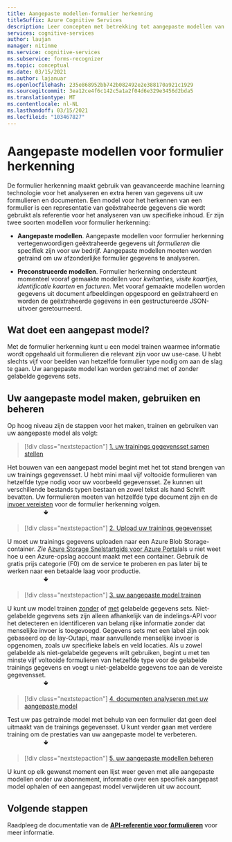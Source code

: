 ```yaml
---
title: Aangepaste modellen-formulier herkenning
titleSuffix: Azure Cognitive Services
description: Leer concepten met betrekking tot aangepaste modellen van de API voor formulier herkenning-gebruik en limieten.
services: cognitive-services
author: laujan
manager: nitinme
ms.service: cognitive-services
ms.subservice: forms-recognizer
ms.topic: conceptual
ms.date: 03/15/2021
ms.author: lajanuar
ms.openlocfilehash: 235e868952bb742b082492e2e388170a921c1929
ms.sourcegitcommit: 3ea12ce4f6c142c5a1a2f04d6e329e3456d2bda5
ms.translationtype: MT
ms.contentlocale: nl-NL
ms.lasthandoff: 03/15/2021
ms.locfileid: "103467827"
---
```

# <a name="form-recognizer-custom-models"></a>Aangepaste modellen voor formulier herkenning

De formulier herkenning maakt gebruik van geavanceerde machine learning technologie voor het analyseren en extra heren van gegevens uit uw formulieren en documenten. Een model voor het herkennen van een formulier is een representatie van geëxtraheerde gegevens die wordt gebruikt als referentie voor het analyseren van uw specifieke inhoud. Er zijn twee soorten modellen voor formulier herkenning:

* **Aangepaste modellen**. Aangepaste modellen voor formulier herkenning vertegenwoordigen geëxtraheerde gegevens uit _formulieren_ die specifiek zijn voor uw bedrijf. Aangepaste modellen moeten worden getraind om uw afzonderlijke formulier gegevens te analyseren.

* **Preconstrueerde modellen**. Formulier herkenning ondersteunt momenteel vooraf gemaakte modellen voor _kwitanties, visite kaartjes, identificatie kaarten_ en _facturen_. Met vooraf gemaakte modellen worden gegevens uit document afbeeldingen opgespoord en geëxtraheerd en worden de geëxtraheerde gegevens in een gestructureerde JSON-uitvoer geretourneerd.

## <a name="what-does-a-custom-model-do"></a>Wat doet een aangepast model?

Met de formulier herkenning kunt u een model trainen waarmee informatie wordt opgehaald uit formulieren die relevant zijn voor uw use-case. U hebt slechts vijf voor beelden van hetzelfde formulier type nodig om aan de slag te gaan. Uw aangepaste model kan worden getraind met of zonder gelabelde gegevens sets.

## <a name="create-use-and-manage-your-custom-model"></a>Uw aangepaste model maken, gebruiken en beheren

Op hoog niveau zijn de stappen voor het maken, trainen en gebruiken van uw aangepaste model als volgt:

> [!div class="nextstepaction"]
> [1. uw trainings gegevensset samen stellen](build-training-data-set.md#custom-model-input-requirements)

Het bouwen van een aangepast model begint met het tot stand brengen van uw trainings gegevensset. U hebt mini maal vijf voltooide formulieren van hetzelfde type nodig voor uw voorbeeld gegevensset. Ze kunnen uit verschillende bestands typen bestaan en zowel tekst als hand Schrift bevatten. Uw formulieren moeten van hetzelfde type document zijn en de [invoer vereisten](build-training-data-set.md#custom-model-input-requirements) voor de formulier herkenning volgen.  
&emsp;&emsp;&emsp;&emsp;&emsp;&emsp;&#129155;

> [!div class="nextstepaction"]
> [2. Upload uw trainings gegevensset](build-training-data-set.md#upload-your-training-data)

U moet uw trainings gegevens uploaden naar een Azure Blob Storage-container. *Zie* [Azure Storage Snelstartgids voor Azure Portal](../../storage/blobs/storage-quickstart-blobs-portal.md)als u niet weet hoe u een Azure-opslag account maakt met een container. Gebruik de gratis prijs categorie (F0) om de service te proberen en pas later bij te werken naar een betaalde laag voor productie.  
&emsp;&emsp;&emsp;&emsp;&emsp;&emsp;&#129155;
> [!div class="nextstepaction"]
> [3. uw aangepaste model trainen](quickstarts/client-library.md#train-a-custom-model)

U kunt uw model trainen [zonder](quickstarts/client-library.md#train-a-model-without-labels) of [met](quickstarts/client-library.md#train-a-model-with-labels) gelabelde gegevens sets. Niet-gelabelde gegevens sets zijn alleen afhankelijk van de indelings-API voor het detecteren en identificeren van belang rijke informatie zonder dat menselijke invoer is toegevoegd. Gegevens sets met een label zijn ook gebaseerd op de lay-Outapi, maar aanvullende menselijke invoer is opgenomen, zoals uw specifieke labels en veld locaties. Als u zowel gelabelde als niet-gelabelde gegevens wilt gebruiken, begint u met ten minste vijf voltooide formulieren van hetzelfde type voor de gelabelde trainings gegevens en voegt u niet-gelabelde gegevens toe aan de vereiste gegevensset.  
&emsp;&emsp;&emsp;&emsp;&emsp;&emsp;&#129155;  

>[!div class="nextstepaction"]
> [4. documenten analyseren met uw aangepaste model](quickstarts/client-library.md#analyze-forms-with-a-custom-model)

Test uw pas getrainde model met behulp van een formulier dat geen deel uitmaakt van de trainings gegevensset. U kunt verder gaan met verdere training om de prestaties van uw aangepaste model te verbeteren.  
&emsp;&emsp;&emsp;&emsp;&emsp;&emsp;&#129155;

> [!div class="nextstepaction"]
> [5. uw aangepaste modellen beheren](quickstarts/client-library.md#manage-custom-models)

U kunt op elk gewenst moment een lijst weer geven met alle aangepaste modellen onder uw abonnement, informatie over een specifiek aangepast model ophalen of een aangepast model verwijderen uit uw account.

## <a name="next-steps"></a>Volgende stappen

Raadpleeg de documentatie van de **[API-referentie voor formulieren](https://westcentralus.dev.cognitive.microsoft.com/docs/services/form-recognizer-api-v2-1-preview-3/operations/5ed8c9843c2794cbb1a96291)** voor meer informatie.
>
